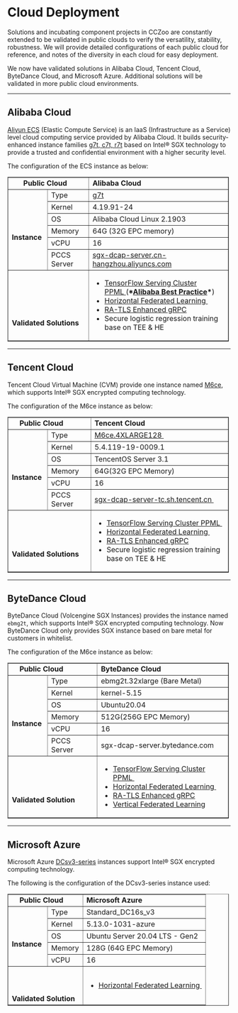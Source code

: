 # Cloud Deployment

Solutions and incubating component projects in CCZoo are constantly extended to
be validated in public clouds to verify the versatility, stability, robustness.
We will provide detailed configurations of each public cloud for reference, and
notes of the diversity in each cloud for easy deployment.

We now have validated solutions in Alibaba Cloud, Tencent Cloud, ByteDance Cloud, and Microsoft Azure.
Additional solutions will be validated in more public cloud environments.

---

## Alibaba Cloud

[Aliyun ECS](https://help.aliyun.com/product/25365.html) (Elastic Compute Service)
is an IaaS (Infrastructure as a Service) level cloud computing service provided
by Alibaba Cloud. It builds security-enhanced instance families [g7t, c7t, r7t](https://help.aliyun.com/document_detail/207734.html)
based on Intel® SGX technology to provide a trusted and confidential environment
with a higher security level.

The configuration of the ECS instance as below:

<table border="1" cellpadding="1" cellspacing="1" style="width:500px">
  <tbody>
    <tr>
      <td colspan="2"><strong>&nbsp; &nbsp; &nbsp; Public Cloud</strong>
      </td>
      <td><strong>Alibaba Cloud</strong>
      </td>
    </tr>
    <tr>
      <td rowspan="6" style="text-align: left;">
        <p>&nbsp;
        </p>
        <p><strong>Instance&nbsp;</strong>
        </p>
      </td>
      <td style="text-align: left;">Type
      </td>
      <td><a href="https://help.aliyun.com/document_detail/108490.htm#section-bew-6jv-c0k">g7t</a>
      </td>
    </tr>
    <tr>
      <td style="text-align: left;">Kernel
      </td>
      <td>4.19.91-24
      </td>
    </tr>
    <tr>
      <td style="text-align: left;">OS
      </td>
      <td>Alibaba Cloud Linux 2.1903
      </td>
    </tr>
    <tr>
      <td style="text-align: left;">Memory
      </td>
      <td>64G (32G EPC memory)
      </td>
    </tr>
    <tr>
      <td style="text-align: left;">vCPU
      </td>
      <td>16
      </td>
    </tr>
    <tr>
      <td style="text-align: left;">PCCS Server
      </td>
      <td><a href="https://help.aliyun.com/document_detail/208095.html">sgx-dcap-server.cn-hangzhou.aliyuncs.com</a>
      </td>
    </tr>
    <tr>
      <td colspan="2"><strong>&nbsp;
        <br />
        <br />
        <br />
        <br />
        Validated Solutions</strong>
      </td>
      <td>
        <ul>
          <li><a href="https://cczoo.readthedocs.io/en/latest/Solutions/tensorflow-serving-cluster/index.html">TensorFlow Serving Cluster PPML&nbsp;</a>(<strong>*<a href="https://help.aliyun.com/document_detail/342755.html">Alibaba Best Practice</a>*</strong>)</li>
          <li><a href="https://cczoo.readthedocs.io/en/latest/Solutions/horizontal-federated-learning/hfl.html">Horizontal Federated Learning&nbsp;</a></li>
          <li><a href="https://cczoo.readthedocs.io/en/latest/Solutions/grpc-ra-tls/index.html">RA-TLS Enhanced gRPC</a></li>
          <li>Secure logistic regression training base on TEE &amp; HE</li>
        </ul>
      </td>
    </tr>
  </tbody>
</table>


---

## Tencent Cloud

Tencent Cloud Virtual Machine (CVM) provide one instance named [M6ce](https://cloud.tencent.com/document/product/213/11518#M6ce),
which supports Intel® SGX encrypted computing technology.

The configuration of the M6ce instance as below:

<table border="1" cellpadding="1" cellspacing="1" style="width:500px">
  <tbody>
    <tr>
      <td colspan="2"><strong>&nbsp; &nbsp; Public Cloud</strong>
      </td>
      <td><strong>Tencent Cloud</strong>
      </td>
    </tr>
    <tr>
      <td rowspan="6" style="text-align: left;">
        <p>&nbsp;
        </p>
        <p><strong>Instance&nbsp;</strong>
        </p>
      </td>
      <td style="text-align: left;">Type
      </td>
      <td><a href="https://cloud.tencent.com/document/product/213/11518#M6ce">M6ce.4XLARGE128&nbsp;</a>
      </td>
    </tr>
    <tr>
      <td style="text-align: left;">Kernel
      </td>
      <td>5.4.119-19-0009.1
      </td>
    </tr>
    <tr>
      <td style="text-align: left;">OS
      </td>
      <td>TencentOS Server 3.1
      </td>
    </tr>
    <tr>
      <td style="text-align: left;">Memory
      </td>
      <td>64G(32G EPC Memory)
      </td>
    </tr>
    <tr>
      <td style="text-align: left;">vCPU
      </td>
      <td>16
      </td>
    </tr>
    <tr>
      <td style="text-align: left;">PCCS Server
      </td>
      <td><a href="https://cloud.tencent.com/document/product/213/63353">sgx-dcap-server-tc.sh.tencent.cn&nbsp;</a>
      </td>
    </tr>
    <tr>
      <td colspan="2">
        <br />
        <br />
        <br />
        <strong>Validated Solutions&nbsp;</strong>
      </td>
      <td>
        <ul>
          <li><a href="https://cczoo.readthedocs.io/en/latest/Solutions/tensorflow-serving-cluster/index.html">TensorFlow Serving Cluster PPML&nbsp;</a></li>
          <li><a href="https://cczoo.readthedocs.io/en/latest/Solutions/horizontal-federated-learning/hfl.html">Horizontal Federated Learning&nbsp;</a></li>
          <li><a href="https://cczoo.readthedocs.io/en/latest/Solutions/grpc-ra-tls/index.html">RA-TLS Enhanced gRPC</a></li>
          <li>Secure logistic regression training base on TEE &amp; HE</li>
        </ul>
      </td>
    </tr>
  </tbody>
</table>


---

## ByteDance Cloud

ByteDance Cloud (Volcengine SGX Instances) provides the instance named `ebmg2t`,
which supports Intel® SGX encrypted computing technology. Now ByteDance Cloud only
provides SGX instance based on bare metal for customers in whitelist.

The configuration of the M6ce instance as below:

<table border="1" cellpadding="1" cellspacing="1" style="width:500px;">
	<tbody>
		<tr>
			<td colspan="2">
				<strong>&nbsp; &nbsp; Public Cloud</strong> 
			</td>
			<td>
				<strong>ByteDance Cloud</strong> 
			</td>
		</tr>
		<tr>
			<td rowspan="6" style="text-align:left;">
				<p>
					<span>&nbsp;</span> 
				</p>
				<p>
					<strong>Instance&nbsp;</strong> 
				</p>
			</td>
			<td style="text-align:left;">
				<span>Type</span> 
			</td>
			<td>
				<div>
					<span>ebmg2t.32xlarge (Bare Metal)</span> 
				</div>
			</td>
		</tr>
		<tr>
			<td style="text-align:left;">
				<span>Kernel</span> 
			</td>
			<td>
				<div>
					<span>kernel-5.15</span> 
				</div>
			</td>
		</tr>
		<tr>
			<td style="text-align:left;">
				<span>OS</span> 
			</td>
			<td>
				<span>Ubuntu20.04</span> 
			</td>
		</tr>
		<tr>
			<td style="text-align:left;">
				<span>Memory</span> 
			</td>
			<td>
				<span>512G(256G EPC Memory)</span> 
			</td>
		</tr>
		<tr>
			<td style="text-align:left;">
				<span>vCPU</span> 
			</td>
			<td>
				<span>16</span> 
			</td>
		</tr>
		<tr>
			<td style="text-align:left;">
				<span>PCCS Server</span> 
			</td>
			<td>
				<span><span>sgx-dcap-server.bytedance.com </span></span> 
			</td>
		</tr>
		<tr>
			<td colspan="2">
				<br />
<br />
<br />
				<strong>Validated Solution&nbsp;</strong> 
			</td>
			<td>
				<ul>
					<li>
						<a href="https://cczoo.readthedocs.io/en/latest/Solutions/tensorflow-serving-cluster/index.html"><span>TensorFlow Serving Cluster PPML&nbsp;</span></a> 
					</li>
					<li>
						<a href="https://cczoo.readthedocs.io/en/latest/Solutions/horizontal-federated-learning/hfl.html"><span>Horizontal Federated Learning&nbsp;</span></a> 
					</li>
					<li>
						<a href="https://cczoo.readthedocs.io/en/latest/Solutions/grpc-ra-tls/index.html"><span>RA-TLS Enhanced gRPC</span></a> 
					</li>
					<li>
						<a href="https://cczoo.readthedocs.io/en/latest/Solutions/vertical-federated-learning/vfl.html" target="_blank">Vertical Federated Learning</a> 
					</li>
				</ul>
			</td>
		</tr>
	</tbody>
</table>

---

## Microsoft Azure

Microsoft Azure [DCsv3-series](https://docs.microsoft.com/en-us/azure/virtual-machines/dcv3-series) instances support Intel® SGX encrypted computing technology.

The following is the configuration of the DCsv3-series instance used:

<table border="1" cellpadding="1" cellspacing="1" style="width:500px;">
	<tbody>
		<tr>
			<td colspan="2">
				<strong>&nbsp; &nbsp; Public Cloud</strong>
			</td>
			<td><strong>Microsoft Azure</strong>
			</td>
		</tr>
		<tr>
			<td rowspan="5" style="text-align: left;">
				<p>&nbsp;
				</p>
				<p><strong>Instance&nbsp;</strong>
				</p>
			</td>
			<td style="text-align:left;">
				<span>Type</span>
			</td>
			<td>
				<div>
					<span>Standard_DC16s_v3</span>
				</div>
			</td>
		</tr>
		<tr>
			<td style="text-align:left;">
				<span>Kernel</span>
			</td>
			<td>
				<div>
					<span>5.13.0-1031-azure</span>
				</div>
			</td>
		</tr>
		<tr>
			<td style="text-align:left;">
				<span>OS</span>
			</td>
			<td>
				<span>Ubuntu Server 20.04 LTS - Gen2</span>
			</td>
		</tr>
		<tr>
			<td style="text-align:left;">
				<span>Memory</span>
			</td>
			<td>
				<span>128G (64G EPC Memory)</span>
			</td>
		</tr>
		<tr>
			<td style="text-align:left;">
				<span>vCPU</span>
			</td>
			<td>
				<span>16</span>
			</td>
		</tr>
		<td colspan="2">
			<br />
			<br />
			<br />
			<strong>Validated Solution&nbsp;</strong>
		</td>
			<td>
				<ul>
					<li>
						<a href="https://cczoo.readthedocs.io/en/latest/Solutions/horizontal-federated-learning/hfl.html"><span>Horizontal Federated Learning&nbsp;</span></a>
					</li>
				</ul>
			</td>
		</tr>
	</tbody>
</table>
